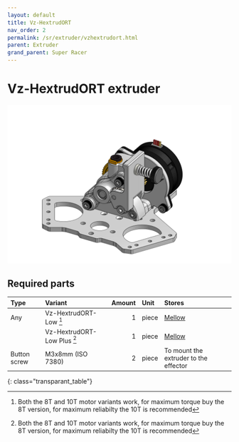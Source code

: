 ```yaml
---
layout: default
title: Vz-HextrudORT
nav_order: 2
permalink: /sr/extruder/vzhextrudort.html
parent: Extruder
grand_parent: Super Racer
---
```


# Vz-HextrudORT extruder

![Vz-HextrudORT-Low](/assets/images/sr/extruder/vzhextrudort.png)

## Required parts

| Type             | Variant                           | Amount | Unit  |                           Stores                            |
|:-----------------|:----------------------------------|-------:|:------|:------------------------------------------------------------|
| Any              | Vz-HextrudORT-Low [^1]            |      1 | piece | [Mellow](https://s.click.aliexpress.com/e/_DBZxgrx)         |
|                  | Vz-HextrudORT-Low Plus [^1]       |      1 | piece | [Mellow](https://s.click.aliexpress.com/e/_DmmpMW1)         |
| Button screw     | M3x8mm (ISO 7380)                 |      2 | piece | To mount the extruder to the effector                       |
{: class="transparant_table"}

[^1]: Both the 8T and 10T motor variants work, for maximum torque buy the 8T version, for maximum reliabilty the 10T is recommended